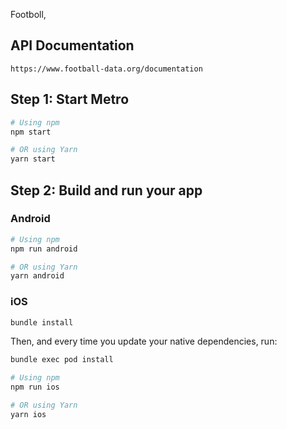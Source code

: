 Footboll,

## API Documentation

```
https://www.football-data.org/documentation
```

## Step 1: Start Metro

```sh
# Using npm
npm start

# OR using Yarn
yarn start
```

## Step 2: Build and run your app

### Android

```sh
# Using npm
npm run android

# OR using Yarn
yarn android
```

### iOS

```sh
bundle install
```

Then, and every time you update your native dependencies, run:

```sh
bundle exec pod install
```

```sh
# Using npm
npm run ios

# OR using Yarn
yarn ios
```
